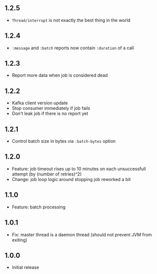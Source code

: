 ## 1.2.5

* `Thread/interrupt` is not exactly the best thing in the world

## 1.2.4

* `:message` and `:batch` reports now contain `:duration` of a call

## 1.2.3

* Report more data when job is considered dead

## 1.2.2

* Kafka client version update
* Stop consumer immediately if job fails
* Don't leak job if there is no report yet

## 1.2.1

* Control batch size in bytes via `:batch-bytes` option

## 1.2.0

* Feature: job timeout rises up to 10 minutes on each unsuccessfull attempt (by
  (number of retries)^2)
* Change: job loop logic around stopping job reworked a bit

## 1.1.0

* Feature: batch processing

## 1.0.1

* Fix: master thread is a daemon thread (should not prevent JVM from exiting)

## 1.0.0

* Initial release
